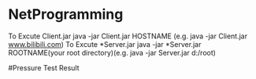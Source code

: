 # NetProgramming
To Excute Client.jar
java -jar Client.jar HOSTNAME (e.g. java -jar Client.jar www.bilibili.com)
To Excute *Server.jar
java -jar *Server.jar ROOTNAME(your root directory)(e.g. java -jar Server.jar d:/root)

#Pressure Test Result
